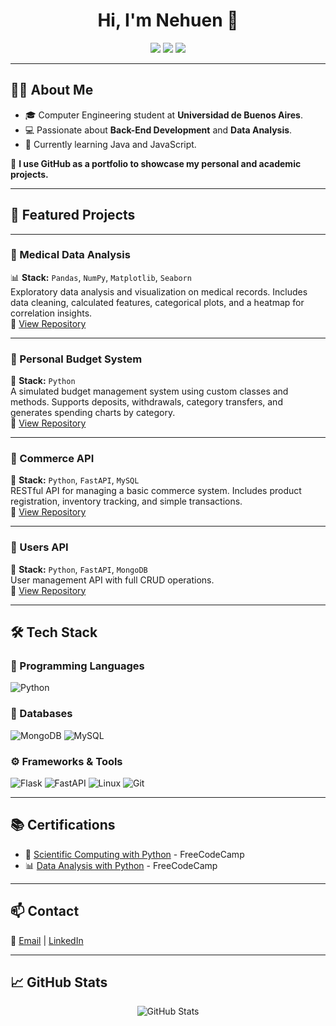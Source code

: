 
<h1 align="center">Hi, I'm Nehuen 👋</h1>

<p align="center">
  <img src="https://img.shields.io/badge/Back--End%20Developer-%2300A86B?style=for-the-badge">
  <img src="https://img.shields.io/badge/Python%20Enthusiast-%2314354C?style=for-the-badge&logo=python&logoColor=white">
  <img src="https://img.shields.io/badge/Data%20Analysis-%23FFA500?style=for-the-badge&logo=chart-bar&logoColor=white">
</p>

---

## 👨‍💻 About Me
- 🎓 Computer Engineering student at **Universidad de Buenos Aires**.
- 💻 Passionate about **Back-End Development** and **Data Analysis**.
- 🧠 Currently learning Java and JavaScript.

📌 **I use GitHub as a portfolio to showcase my personal and academic projects.**

---

## 📂 Featured Projects

---

### 🔹 Medical Data Analysis  
📊 **Stack:** `Pandas`, `NumPy`, `Matplotlib`, `Seaborn`  
Exploratory data analysis and visualization on medical records. Includes data cleaning, calculated features, categorical plots, and a heatmap for correlation insights.  
🔗 [View Repository](https://github.com/Nehuenkend/medical_data_visualizer)

---

### 🔹 Personal Budget System
💸 **Stack:** `Python`  
A simulated budget management system using custom classes and methods. Supports deposits, withdrawals, category transfers, and generates spending charts by category.  
🔗 [View Repository](https://github.com/Nehuenkend/budget_app)

---

### 🔹 Commerce API  
🛒 **Stack:** `Python`, `FastAPI`, `MySQL`  
RESTful API for managing a basic commerce system. Includes product registration, inventory tracking, and simple transactions.  
🔗 [View Repository](https://github.com/Nehuenkend/API_comercio)

---

### 🔹 Users API  
👤 **Stack:** `Python`, `FastAPI`, `MongoDB`  
User management API with full CRUD operations.  
🔗 [View Repository](https://github.com/Nehuenkend/API_usuarios)

---

## 🛠 Tech Stack
### 🚀 Programming Languages
![Python](https://img.shields.io/badge/Python%20-%2314354C.svg?style=for-the-badge&logo=python&logoColor=white)

### 💾 Databases
![MongoDB](https://img.shields.io/badge/MongoDB-%2347A248.svg?style=for-the-badge&logo=mongodb&logoColor=white)
![MySQL](https://img.shields.io/badge/MySQL-%2300758F.svg?style=for-the-badge&logo=mysql&logoColor=white)

### ⚙️ Frameworks & Tools
![Flask](https://img.shields.io/badge/Flask-%23000000.svg?style=for-the-badge&logo=flask&logoColor=white)
![FastAPI](https://img.shields.io/badge/FastAPI-%2300C7B7.svg?style=for-the-badge&logo=fastapi&logoColor=white)
![Linux](https://img.shields.io/badge/Linux-%23FCC624.svg?style=for-the-badge&logo=linux&logoColor=black)
![Git](https://img.shields.io/badge/Git-%23F05032.svg?style=for-the-badge&logo=git&logoColor=white)

---

## 📚 Certifications
- 🏅 [Scientific Computing with Python](https://www.freecodecamp.org/certification/fcc8ee252ec-2f68-449c-94d0-e4730ac5d58b/scientific-computing-with-python-v7) - FreeCodeCamp
- 📊 [Data Analysis with Python](https://www.freecodecamp.org/certification/fcc8ee252ec-2f68-449c-94d0-e4730ac5d58b/data-analysis-with-python-v7) - FreeCodeCamp

---


## 📫 Contact

📧 [Email](mailto:nehuenkendziura@gmail.com) | [LinkedIn](https://www.linkedin.com/in/nehuen-kendziura/) 

---


## 📈 GitHub Stats
<p align="center">
  <img src="https://github-readme-stats.vercel.app/api?username=Nehuenkend&show_icons=true&theme=radical" alt="GitHub Stats">
</p>

